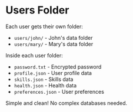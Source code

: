 # Users Folder

Each user gets their own folder:
- `users/john/` - John's data folder
- `users/mary/` - Mary's data folder

Inside each user folder:
- `password.txt` - Encrypted password
- `profile.json` - User profile data
- `skills.json` - Skills data
- `health.json` - Health data
- `preferences.json` - User preferences

Simple and clean! No complex databases needed.